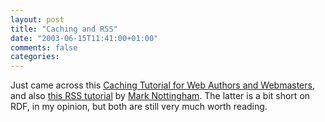 ```yaml
---
layout: post
title: "Caching and RSS"
date: "2003-06-15T11:41:00+01:00"
comments: false
categories: 
---
```


<p>Just came across this <a href="http://www.mnot.net/cache_docs/" title="Caching Tutorial for Web Authors and Webmasters">Caching Tutorial for Web Authors and Webmasters</a>, and also <a href="http://www.mnot.net/rss/tutorial/">this RSS tutorial</a> by <a href="http://www.mnot.net/blog/">Mark Nottingham</a>. The latter is a bit short on RDF, in my opinion, but both are still very much worth reading.</p>

